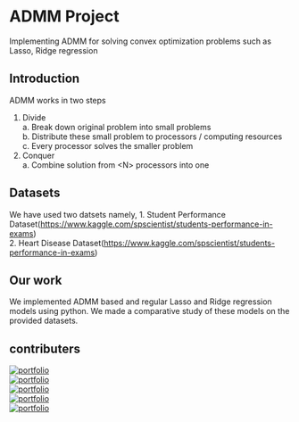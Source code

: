 # ADMM Project
Implementing ADMM for solving convex optimization problems such as Lasso, Ridge regression

## Introduction
ADMM works in two steps
  1. Divide <br> 
    a. Break down original problem into small problems <br>
    b. Distribute these small problem to <N> processors / computing resources <br>
    c. Every processor solves the smaller problem
  2. Conquer <br>
    a. Combine solution from \<N\> processors into one
  
## Datasets 
  We have used two datsets namely,
    1. Student Performance Dataset(https://www.kaggle.com/spscientist/students-performance-in-exams) <br>
    2. Heart Disease Dataset(https://www.kaggle.com/spscientist/students-performance-in-exams)
  
## Our work
  We implemented ADMM based and regular Lasso and Ridge regression models using python.
  We made a comparative study of these models on the provided datasets.
  
## contributers
[![portfolio](https://img.shields.io/badge/Rohit_Narayanan_M-800?style=for-the-badge&logo=SciPy)](https://github.com/RohitNarayananM)<br>
[![portfolio](https://img.shields.io/badge/Sudhin_S-072F5F?style=for-the-badge&logo=Safari)](https://github.com/sudi050)<br>
[![portfolio](https://img.shields.io/badge/SreyaV_Sujil-E23?style=for-the-badge&logo=Codepen)](https://github.com/sreyavsujil)<br>
[![portfolio](https://img.shields.io/badge/Sreepriya_S-F08080?style=for-the-badge&logo=Flathub)](https://github.com/SREEPRIYA-S)<br>
[![portfolio](https://img.shields.io/badge/E_Annapoorna-000?style=for-the-badge&logo=Codereview)](https://github.com/annuss5)<br>

